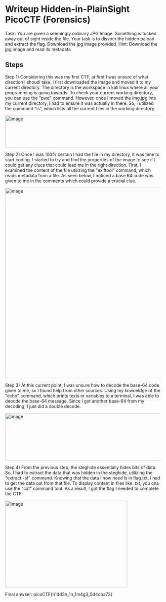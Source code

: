 #  Writeup Hidden-in-PlainSight PicoCTF (Forensics)

Task: You are given a seemingly ordinary JPG Image. Something is tucked away out of sight inside the file. Your task is to disvoer the hidden paload and extract the flag.
Download the jpg image provided.
Hint: Download the jpg image and read its metadata

## Steps
 Step 1) Considering this was my first CTF, at first I was unsure of what direction I shoudl take. I first downloaded the image and moved it to my current directory. The directory is the workspace in kali linux where all your programming is going towards. To check your current working directory, you can use the "pwd" command. However, once I moved the img.jpg into my current directory, I had to ensure it was actually in there. So, I utilized the command "ls", which lists all the current files in the working directory.

  <img width="898" height="103" alt="image" src="https://github.com/user-attachments/assets/e3cbe9dc-44d2-4043-88ba-a7b935a9eedd" />

  Step 2) Once I was 100% certain I had the file in my directory, it was time to start coding. I started to try and find the properties of the image to see if I could get any clues that could lead me in the right direction. First, I examined the content of the file utilizing the "exiftool" command, which reads metadata from a file. As seen below, I noticed a base 64 code was  given to me in the comments which could provide a crucial clue.

  <img width="824" height="614" alt="image" src="https://github.com/user-attachments/assets/8c64ca28-06b5-41bf-a8e9-310fc9968414" />

Step 3) At this current point, I was unsure how to decode the base-64 code given to me, so I found help from other sources. Using my knwoeldge of the "echo" command, which prints texts or variables to a terminal, I was able to deocde the base-64 message. Since I got another base-64 from my decoding, I just did a double decode.

   <img width="720" height="152" alt="image" src="https://github.com/user-attachments/assets/2285d59e-35ce-44a6-9d5d-8d9fb47a7d6e" />

   Step 4) From the previous step, the steghide essentially hides bits of data. So, I had to extract the data that was hidden in the steghide, utilizing the "extract -sf" command. Knowing that the data I now need is in flag.txt, I had to get the data out from that file. To display content in files like .txt, you cna use the "cat" command tool. As a result, I got the flag I needed to complete the CTF!
   
 <img width="395" height="279" alt="image" src="https://github.com/user-attachments/assets/1213407b-d905-4a04-8a9f-d8c51bb1e776" />


 Final anwser: picoCTF{h1dd3n_1n_1m4g3_5d4cba73}





